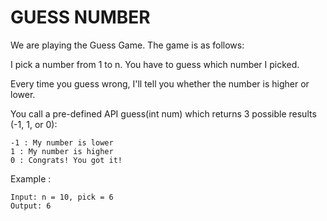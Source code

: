# GUESS NUMBER

We are playing the Guess Game. The game is as follows:

I pick a number from 1 to n. You have to guess which number I picked.

Every time you guess wrong, I'll tell you whether the number is higher or lower.

You call a pre-defined API guess(int num) which returns 3 possible results (-1, 1, or 0):

```
-1 : My number is lower
1 : My number is higher
0 : Congrats! You got it!
```

Example :

```
Input: n = 10, pick = 6
Output: 6
```

